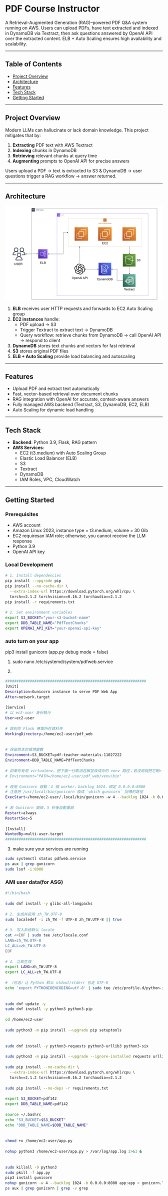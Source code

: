 # PDF Course Instructor

A Retrieval-Augmented Generation (RAG)–powered PDF Q&A system running on AWS. Users can upload PDFs, have text extracted and indexed in DynamoDB via Textract, then ask questions answered by OpenAI API over the extracted content. ELB + Auto Scaling ensures high availability and scalability.

---

## Table of Contents

- [Project Overview](#project-overview)  
- [Architecture](#architecture)  
- [Features](#features)  
- [Tech Stack](#tech-stack)  
- [Getting Started](#getting-started)  
 
---

## Project Overview

Modern LLMs can hallucinate or lack domain knowledge. This project mitigates that by:
1. **Extracting** PDF text with AWS Textract  
2. **Indexing** chunks in DynamoDB  
3. **Retrieving** relevant chunks at query time  
4. **Augmenting** prompts to OpenAI API for precise answers  

Users upload a PDF → text is extracted to S3 & DynamoDB → user questions trigger a RAG workflow → answer returned.

---

## Architecture

![System Architecture](architecture.png)

1. **ELB** receives user HTTP requests and forwards to EC2 Auto Scaling group  
2. **EC2 instances** handle:
   - PDF upload → S3  
   - Trigger Textract to extract text → DynamoDB  
   - Query workflow: retrieve chunks from DynamoDB → call OpenAI API → respond to client  
3. **DynamoDB** stores text chunks and vectors for fast retrieval  
4. **S3** stores original PDF files  
5. **ELB + Auto Scaling** provide load balancing and autoscaling

---

## Features

- Upload PDF and extract text automatically  
- Fast, vector-based retrieval over document chunks  
- RAG integration with OpenAI for accurate, context-aware answers  
- Fully managed AWS backend (Textract, S3, DynamoDB, EC2, ELB)  
- Auto Scaling for dynamic load handling  

---

## Tech Stack

- **Backend**: Python 3.9, Flask, RAG pattern  
- **AWS Services**:
  - EC2 (t3.medium) with Auto Scaling Group  
  - Elastic Load Balancer (ELB)  
  - S3  
  - Textract  
  - DynamoDB  
  - IAM Roles, VPC, CloudWatch  

---

## Getting Started

### Prerequisites

- AWS account
- Amazon Linux 2023, instance type = t3.medium, volume = 30 Gib
- EC2 requiresan  IAM role; otherwise, you cannot receive the LLM response
- Python 3.9  
- OpenAI API key

### Local Development

```bash
# 1. Install dependencies
pip install --upgrade pip
pip install --no-cache-dir \
  --extra-index-url https://download.pytorch.org/whl/cpu \
  torch==2.1.2 torchvision==0.16.2 torchaudio==2.1.2
pip install -r requirements.txt

# 2. Set environment variables
export S3_BUCKET="your-s3-bucket-name"
export DDB_TABLE_NAME="PdfTextChunks"
export OPENAI_API_KEY="your-openai-api-key"
```

### auto turn on your app
pip3 install gunicorn
(app.py debug mode = false)

1. sudo nano /etc/systemd/system/pdfweb.service

2. 
```bash
###############################################################
[Unit]
Description=Gunicorn instance to serve PDF Web App
After=network.target

[Service]
# 以 ec2-user 身份執行
User=ec2-user

# 跳到你 Flask 專案所在資料夾
WorkingDirectory=/home/ec2-user/pdf_web


# 保留原本的環境變數
Environment=S3_BUCKET=pdf-teacher-materials-11027222
Environment=DDB_TABLE_NAME=PdfTextChunks

# 如果你有用 virtualenv，把下面一行取消註解並改成你的 venv 路徑；若沒用就把它刪>
# Environment="PATH=/home/ec2-user/pdf_web/venv/bin"

# 改用 Gunicorn 啟動：4 個 worker、backlog 1024，綁定 0.0.0.0:8080
# 注意把 /usr/local/bin/gunicorn 換成 `which gunicorn` 回傳的路徑
ExecStart=/home/ec2-user/.local/bin/gunicorn -w 4 --backlog 1024 -b 0.0.0.0:808>

# 若 Gunicorn 崩掉，5 秒後自動重啟
Restart=always
RestartSec=5

[Install]
WantedBy=multi-user.target
###############################################################
```

3. make sure your services are running
```bash
sudo systemctl status pdfweb.service
ps aux | grep gunicorn
sudo lsof -i:8080
```


### AMI user data(for ASG)
```bash
#!/bin/bash

sudo dnf install -y glibc-all-langpacks

# 2. 生成并启用 zh_TW.UTF-8
sudo localedef -i zh_TW -f UTF-8 zh_TW.UTF-8 || true

# 3. 写入系统默认 locale
cat <<EOF | sudo tee /etc/locale.conf
LANG=zh_TW.UTF-8
LC_ALL=zh_TW.UTF-8
EOF

# 4. 立即生效
export LANG=zh_TW.UTF-8
export LC_ALL=zh_TW.UTF-8

# （可选）让 Python 默认 stdout/stderr 也走 UTF-8
echo 'export PYTHONIOENCODING=utf-8' | sudo tee /etc/profile.d/python-io-encoding.sh


sudo dnf update -y
sudo dnf install -y python3 python3-pip

cd /home/ec2-user

sudo python3 -m pip install --upgrade pip setuptools


sudo dnf install -y python3-requests python3-urllib3 python3-six

sudo python3 -m pip install --upgrade --ignore-installed requests urllib3 six

sudo pip install --no-cache-dir \
  --extra-index-url https://download.pytorch.org/whl/cpu \
  torch==2.1.2 torchvision==0.16.2 torchaudio==2.1.2

sudo pip install --no-deps -r requirements.txt

export S3_BUCKET=pdf142
export DDB_TABLE_NAME=pdf142

source ~/.bashrc
echo "S3_BUCKET=$S3_BUCKET"
echo "DDB_TABLE_NAME=$DDB_TABLE_NAME"


chmod +x /home/ec2-user/app.py

nohup python3 /home/ec2-user/app.py > /var/log/app.log 2>&1 &


sudo killall -9 python3
sudo pkill -f app.py
pip3 install gunicorn
nohup gunicorn -w 4 --backlog 1024 -b 0.0.0.0:8080 app:app > gunicorn.log 2>&1 &
ps aux | grep gunicorn | grep -v grep
```
